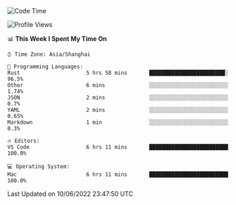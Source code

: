 <!--START_SECTION:waka-->
![Code Time](http://img.shields.io/badge/Code%20Time-1%2C368%20hrs%2049%20mins-blue)

![Profile Views](http://img.shields.io/badge/Profile%20Views-11-blue)

📊 **This Week I Spent My Time On** 

```text
⌚︎ Time Zone: Asia/Shanghai

💬 Programming Languages: 
Rust                     5 hrs 58 mins       ████████████████████████░   96.5% 
Other                    6 mins              ░░░░░░░░░░░░░░░░░░░░░░░░░   1.74% 
JSON                     2 mins              ░░░░░░░░░░░░░░░░░░░░░░░░░   0.7% 
YAML                     2 mins              ░░░░░░░░░░░░░░░░░░░░░░░░░   0.65% 
Markdown                 1 min               ░░░░░░░░░░░░░░░░░░░░░░░░░   0.3%

🔥 Editors: 
VS Code                  6 hrs 11 mins       █████████████████████████   100.0%

💻 Operating System: 
Mac                      6 hrs 11 mins       █████████████████████████   100.0%

```


 Last Updated on 10/06/2022 23:47:50 UTC
<!--END_SECTION:waka-->
